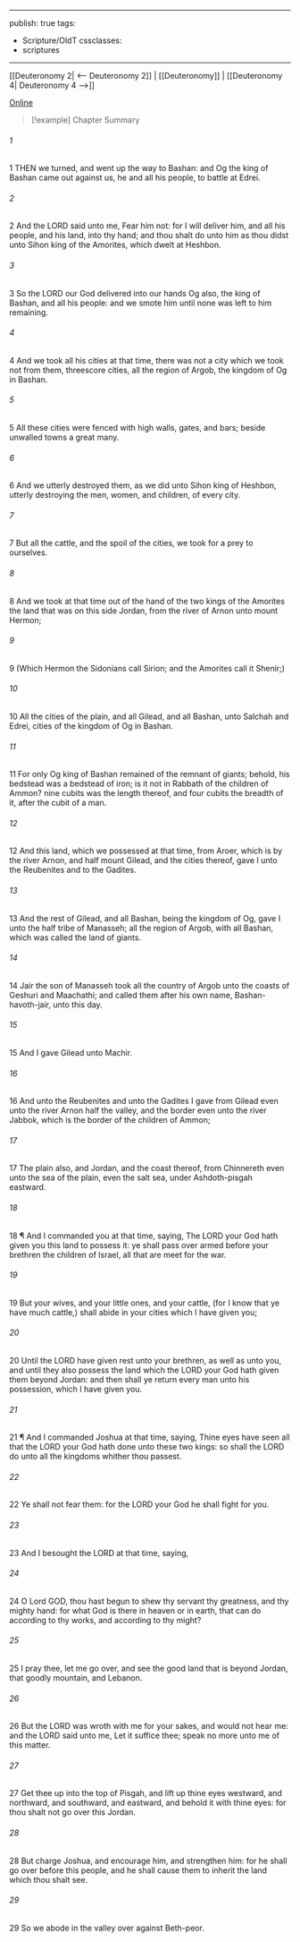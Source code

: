

---
publish: true
tags:
  - Scripture/OldT
cssclasses:
  - scriptures
---
[[Deuteronomy 2| <-- Deuteronomy 2]] | [[Deuteronomy]] | [[Deuteronomy 4| Deuteronomy 4 -->]]

[Online](https://churchofjesuschrist.org/study/scriptures/ot/deut/3?lang=eng)

>[!example] Chapter Summary
>
###### 1
1 THEN we turned, and went up the way to Bashan: and Og the king of Bashan came out against us, he and all his people, to battle at Edrei.
###### 2
2 And the LORD said unto me, Fear him not: for I will deliver him, and all his people, and his land, into thy hand; and thou shalt do unto him as thou didst unto Sihon king of the Amorites, which dwelt at Heshbon.
###### 3
3 So the LORD our God delivered into our hands Og also, the king of Bashan, and all his people: and we smote him until none was left to him remaining.
###### 4
4 And we took all his cities at that time, there was not a city which we took not from them, threescore cities, all the region of Argob, the kingdom of Og in Bashan.
###### 5
5 All these cities were fenced with high walls, gates, and bars; beside unwalled towns a great many.
###### 6
6 And we utterly destroyed them, as we did unto Sihon king of Heshbon, utterly destroying the men, women, and children, of every city.
###### 7
7 But all the cattle, and the spoil of the cities, we took for a prey to ourselves.
###### 8
8 And we took at that time out of the hand of the two kings of the Amorites the land that was on this side Jordan, from the river of Arnon unto mount Hermon;
###### 9
9 (Which Hermon the Sidonians call Sirion; and the Amorites call it Shenir;)
###### 10
10 All the cities of the plain, and all Gilead, and all Bashan, unto Salchah and Edrei, cities of the kingdom of Og in Bashan.
###### 11
11 For only Og king of Bashan remained of the remnant of giants; behold, his bedstead was a bedstead of iron; is it not in Rabbath of the children of Ammon?  nine cubits was the length thereof, and four cubits the breadth of it, after the cubit of a man.
###### 12
12 And this land, which we possessed at that time, from Aroer, which is by the river Arnon, and half mount Gilead, and the cities thereof, gave I unto the Reubenites and to the Gadites.
###### 13
13 And the rest of Gilead, and all Bashan, being the kingdom of Og, gave I unto the half tribe of Manasseh; all the region of Argob, with all Bashan, which was called the land of giants.
###### 14
14 Jair the son of Manasseh took all the country of Argob unto the coasts of Geshuri and Maachathi; and called them after his own name, Bashan-havoth-jair, unto this day.
###### 15
15 And I gave Gilead unto Machir.
###### 16
16 And unto the Reubenites and unto the Gadites I gave from Gilead even unto the river Arnon half the valley, and the border even unto the river Jabbok, which is the border of the children of Ammon;
###### 17
17 The plain also, and Jordan, and the coast thereof, from Chinnereth even unto the sea of the plain, even the salt sea, under Ashdoth-pisgah eastward.
###### 18
18 ¶ And I commanded you at that time, saying, The LORD your God hath given you this land to possess it: ye shall pass over armed before your brethren the children of Israel, all that are meet for the war.
###### 19
19 But your wives, and your little ones, and your cattle, (for I know that ye have much cattle,) shall abide in your cities which I have given you;
###### 20
20 Until the LORD have given rest unto your brethren, as well as unto you, and until they also possess the land which the LORD your God hath given them beyond Jordan: and then shall ye return every man unto his possession, which I have given you.
###### 21
21 ¶ And I commanded Joshua at that time, saying, Thine eyes have seen all that the LORD your God hath done unto these two kings: so shall the LORD do unto all the kingdoms whither thou passest.
###### 22
22 Ye shall not fear them: for the LORD your God he shall fight for you.
###### 23
23 And I besought the LORD at that time, saying,
###### 24
24 O Lord GOD, thou hast begun to shew thy servant thy greatness, and thy mighty hand: for what God is there in heaven or in earth, that can do according to thy works, and according to thy might?
###### 25
25 I pray thee, let me go over, and see the good land that is beyond Jordan, that goodly mountain, and Lebanon.
###### 26
26 But the LORD was wroth with me for your sakes, and would not hear me: and the LORD said unto me, Let it suffice thee; speak no more unto me of this matter.
###### 27
27 Get thee up into the top of Pisgah, and lift up thine eyes westward, and northward, and southward, and eastward, and behold it with thine eyes: for thou shalt not go over this Jordan.
###### 28
28 But charge Joshua, and encourage him, and strengthen him: for he shall go over before this people, and he shall cause them to inherit the land which thou shalt see.
###### 29
29 So we abode in the valley over against Beth-peor.



